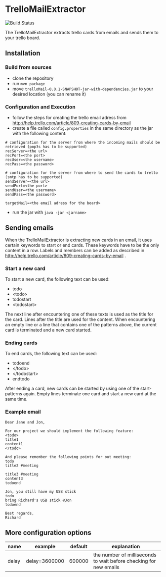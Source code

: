 # TrelloMailExtractor
[![Build Status](https://travis-ci.org/125m125/TrelloMailExtractor.svg?branch=master)](https://travis-ci.org/125m125/TrelloMailExtractor)

The TrelloMailExtractor extracts trello cards from emails and sends them to your trello board.

## Installation
### Build from sources
- clone the repository
- run `mvn package`
- move `trelloMail-0.0.1-SNAPSHOT-jar-with-dependencies.jar` to your desired location (you can rename it)

### Configuration and Execution
- follow the steps for creating the trello email adress from http://help.trello.com/article/809-creating-cards-by-email
- create a file called `config.properties` in the same directory as the jar with the following content:
```
# configuration for the server from where the incoming mails should be retrieved (pop3s has to be supported)
recServer=<the url>
recPort=<the port>
recUser=<the username>
recPass=<the password>

# configuration for the server from where to send the cards to trello (smtp has to be supported)
sendServer=<the url>
sendPort=<the port>
sendUser=<the username>
sendPass=<the password>

targetMail=<the email adress for the board>
``` 
- run the jar with `java -jar <jarname>`

## Sending emails
When the TrelloMailExtractor is extracting new cards in an email, it uses certain keywords to start or end cards. These keywords have to be the only content in a row.
Labels and members can be added as described in http://help.trello.com/article/809-creating-cards-by-email .
### Start a new card
To start a new card, the following text can be used:
- todo
- \<todo\>
- todostart
- \<todostart\>

The next line after encountering one of these texts is used as the title for the card. Lines after the title are used for the content. When encountering an empty line or a line that contains one of the patterns above, the current card is terminated and a new card started.
### Ending cards
To end cards, the following text can be used:
- todoend
- \</todo\>
- \</todostart\>
- endtodo

After ending a card, new cards can be started by using one of the start-patterns again. Empty lines terminate one card and start a new card at the same time.
### Example email
```
Dear Jane and Jon,

For our project we should implement the following feature:
<todo>
title1
content1
</todo>

And please remember the following points for out meeting:
todo
title2 #meeting

title3 #meeting
content3
todoend

Jon, you still have my USB stick
todo
bring Richard's USB stick @Jon
todoend

Best regards,
Richard
```
## More configuration options
| name  | example       | default | explanation                                                        |
|-------|---------------|---------|--------------------------------------------------------------------|
| delay | delay=3600000 | 600000  | the number of milliseconds to wait before checking for new emails  |
